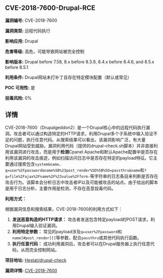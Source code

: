 ## CVE-2018-7600-Drupal-RCE

**漏洞编号:** CVE-2018-7600

**漏洞类型:** 远程代码执行

**影响应用:** Drupal

**危害等级:** 高危，可能导致网站被完全控制

**影响版本:** Drupal before 7.58, 8.x before 8.3.9, 8.4.x before 8.4.6, and 8.5.x before 8.5.1

**利用条件:** Drupal网站未打补丁且存在特定模块配置（默认或常见）

**POC 可用性:** 是

**投毒风险:** 0%

## 详情

CVE-2018-7600（Drupalgeddon2）是一个Drupal核心中的远程代码执行漏洞。攻击者可以通过构造特定的HTTP请求，利用Drupal多个子系统中输入验证不足的问题，执行任意代码。从搜索结果可以看出，该漏洞影响广泛，有大量Drupal网站受到威胁。漏洞利用代码（提供的drupal-check.sh脚本）并非直接利用该漏洞进行攻击，而是用于**检测**Cpanel Apache和默认Apache配置中是否存在利用该漏洞的攻击痕迹，例如扫描访问日志中是否存在特定的payload特征。它主要通过搜索包含`system&name`、`q=user%2Fpassword&name%5B%23post_render%5D%5B%5D=passthru&name`和`?q=file%2Fajax%2Fname%2F%23value%2Fform-`等字符串的日志条目来判断是否存在攻击行为。该脚本会分析日志中攻击者IP以及可能被攻击的站点。由于给出的脚本是用于日志分析，主要作用是检测，不存在恶意投毒代码。

**利用方式：**

根据漏洞信息和搜索结果，CVE-2018-7600的利用方式如下：

1.  **发送恶意构造的HTTP请求：** 攻击者发送包含特定payload的POST请求，利用Drupal输入验证漏洞。
2.  **利用特定参数：** 常见的payload涉及`q=user%2Fpassword`和`name[#post_render][]`等参数，配合`passthru`或其他代码执行函数。
3.  **执行任意代码：** 成功利用漏洞后，攻击者可以在Drupal服务器上执行任意代码，从而完全控制网站。

**项目地址:** [Hestat/drupal-check](https://github.com/Hestat/drupal-check)

**漏洞详情:** [CVE-2018-7600](https://nvd.nist.gov/vuln/detail/CVE-2018-7600)